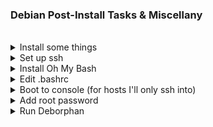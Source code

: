 
### Debian Post-Install Tasks & Miscellany
<br>

<details>
  <summary>Install some things</summary>

<br>
```
sudo apt update
sudo apt upgrade
```

<br>
```
sudo apt -y install curl openssh-server ii git figlet tldr neofetch deborphan aptitude htop
```

<br>
Install Github CLI

```
type -p curl >/dev/null || (sudo apt update && sudo apt install curl -y)
curl -fsSL https://cli.github.com/packages/githubcli-archive-keyring.gpg | sudo dd of=/usr/share/keyrings/githubcli-archive-keyring.gpg \
&& sudo chmod go+r /usr/share/keyrings/githubcli-archive-keyring.gpg \
&& echo "deb [arch=$(dpkg --print-architecture) signed-by=/usr/share/keyrings/githubcli-archive-keyring.gpg] https://cli.github.com/packages stable main" | sudo tee /etc/apt/sources.list.d/github-cli.list > /dev/null \
&& sudo apt update \
&& sudo apt install gh -y
```

</details>

<details>
  <summary>Set up ssh</summary>

<br>
Enable and start sshd at boot time:
<br>

`sudo systemctl enable ssh.service`

<br>
Confirm sshd is enabled at boot time:
<br>

`sudo systemctl is-enabled ssh.service`

<br>
Check server status:
<br>

`sudo service ssh status`

<br>
Start sshd:
<br>

`sudo systemctl start ssh.service`

<br>
Restart the server:
<br>

`sudo systemctl restart ssh.service`

<br>
Show ip address:
<br>

`ip a | grep "inet "﻿`

</details>

<details>
  <summary>Install Oh My Bash</summary>
<br>

```
bash -c "$(curl -fsSL https://raw.githubusercontent.com/ohmybash/oh-my-bash/master/tools/install.sh)"
```

</details>

<details>
  <summary>Edit .bashrc</summary>
<br>

_If  starting from scratch this was created by oh-my-bash. If the file already existed omb backed it up and replaced it._
<br>

Change the theme to `Zork`

Add the following alias near the bottom:
```
alias update='sudo apt update && sudo apt -o Dpkg::Options::="--force-confdef" dist-upgrade -y && sudo apt autoremove -y && if sudo test -f /var/run/reboot-required; then read -p "A reboot is required to finish installing updates. Press [ENTER] to reboot now, or [CTRL+C] to cancel and reboot later." && sudo reboot; else echo "A reboot is not required. Exiting..."; fi'
```
<br>

Then this, replacing \<TEXT> with whatever you would like FIGlet to display:

```
echo "$(tput bold)$(tput setaf 3)"
figlet <TEXT>
```
<br>

And finally, add `neofetch` at the bottom
<br>

Reload .bashrc:

`source .bashrc`
<br>

</details>

<details>
  <summary>Boot to console (for hosts I'll only ssh into)</summary>

<br>
Backup the configuration file:

`sudo cp -n /etc/default/grub /etc/default/grub.backup`

<br>
Edit the configuration file:

`sudo nano /etc/default/grub`

<br>
Comment out:

`GRUB_CMDLINE_LINUX_DEFAULT="quiet splash"`

<br>
Change GRUB_CMDLINE_LINUX "" to:

`GRUB_CMDLINE_LINUX="text"`

<br>
Uncomment:

`GRUB_TERMINAL="console"`

<br>
Save the file and apply changes:

`sudo update-grub`

<br>
And finally:

`sudo systemctl set-default multi-user.target`

</details>

<details>
  <summary>Add root password</summary>
<br>

Switch to root and add a password:

`sudo -i`

`passwd`

<br>
To switch to the root shell

 `su -`

</details>

<details>
  <summary>Run Deborphan</summary>

<br>
Deborphan finds "orphaned" packages on your system. It determines which packages have no other packages depending on their installation and shows you a list of these packages. It is most useful when finding libraries, but it can be used on packages in all sections.
<br>

<br>
Start out with a dry run:


`deborphan --guess-all`

<br>
Remove unnecessary data packages:

`sudo deborphan --guess-data | xargs sudo aptitude -y purge`

<br>
Delete unnecessary libraries:

`sudo deborphan | xargs sudo apt-get -y remove --purge`

</details>
